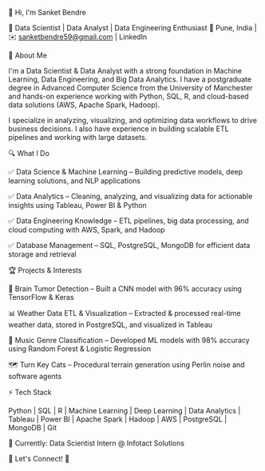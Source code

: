 👋 Hi, I'm Sanket Bendre

🔹 Data Scientist | Data Analyst | Data Engineering Enthusiast
📍 Pune, India | ✉️ sanketbendre59@gmail.com | LinkedIn

🚀 About Me

I'm a Data Scientist & Data Analyst with a strong foundation in Machine Learning, Data Engineering, and Big Data Analytics. I have a postgraduate degree in Advanced Computer Science from the University of Manchester and hands-on experience working with Python, SQL, R, and cloud-based data solutions (AWS, Apache Spark, Hadoop).

I specialize in analyzing, visualizing, and optimizing data workflows to drive business decisions. I also have experience in building scalable ETL pipelines and working with large datasets.



🔍 What I Do

✅ Data Science & Machine Learning – Building predictive models, deep learning solutions, and NLP applications

✅ Data Analytics – Cleaning, analyzing, and visualizing data for actionable insights using Tableau, Power BI & Python

✅ Data Engineering Knowledge – ETL pipelines, big data processing, and cloud computing with AWS, Spark, and Hadoop

✅ Database Management – SQL, PostgreSQL, MongoDB for efficient data storage and retrieval



🏆 Projects & Interests

🧠 Brain Tumor Detection – Built a CNN model with 96% accuracy using TensorFlow & Keras

📊 Weather Data ETL & Visualization – Extracted & processed real-time weather data, stored in PostgreSQL, and visualized in Tableau

🎵 Music Genre Classification – Developed ML models with 98% accuracy using Random Forest & Logistic Regression

🗺️ Turn Key Cats – Procedural terrain generation using Perlin noise and software agents



⚡ Tech Stack

Python | SQL | R | Machine Learning | Deep Learning | Data Analytics | Tableau | Power BI | Apache Spark | Hadoop | AWS | PostgreSQL | MongoDB | Git

💼 Currently: Data Scientist Intern @ Infotact Solutions

🔗 Let's Connect! 🚀
